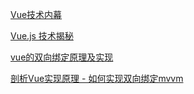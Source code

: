 [Vue技术内幕](http://hcysun.me/vue-design/art/)

[Vue.js 技术揭秘](https://ustbhuangyi.github.io/vue-analysis/)

[vue的双向绑定原理及实现](http://www.cnblogs.com/canfoo/p/6891868.html)

[剖析Vue实现原理 - 如何实现双向绑定mvvm](https://github.com/DMQ/mvvm)